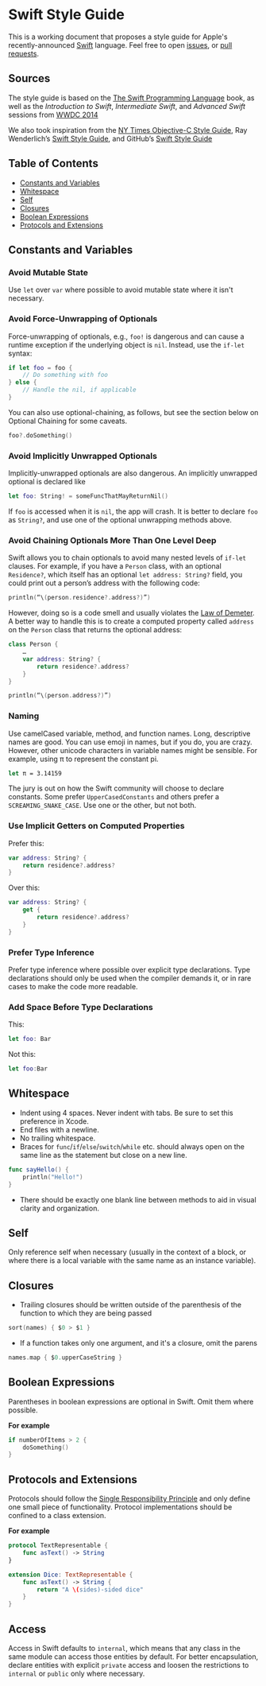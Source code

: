 # Swift Style Guide

This is a working document that proposes a style guide for Apple's recently-announced [Swift](https://developer.apple.com/swift/) language. Feel free to open [issues](https://github.com/jamieforrest/swift-style-guide/issues), or [pull requests](https://github.com/jamieforrest/swift-style-guide/pulls).

## Sources

The style guide is based on the [The Swift Programming Language](https://developer.apple.com/library/prerelease/ios/documentation/Swift/Conceptual/Swift_Programming_Language/index.html#//apple_ref/doc/uid/TP40014097) book, as well as the *Introduction to Swift*, *Intermediate Swift*, and *Advanced Swift* sessions from [WWDC 2014](https://developer.apple.com/videos/wwdc/2014/)

We also took inspiration from the [NY Times Objective-C Style Guide](https://github.com/NYTimes/objective-c-style-guide), Ray Wenderlich’s [Swift Style Guide](https://github.com/raywenderlich/swift-style-guide), and GitHub’s [Swift Style Guide](https://github.com/github/swift-style-guide)

## Table of Contents

* [Constants and Variables](#constants-and-variables)
* [Whitespace](#whitespace)
* [Self](#self)
* [Closures](#closures)
* [Boolean Expressions](#boolean-expressions)
* [Protocols and Extensions](#protocols-and-extensions)

## Constants and Variables
### Avoid Mutable State
Use `let` over `var` where possible to avoid mutable state where it isn't necessary.

### Avoid Force-Unwrapping of Optionals
Force-unwrapping of optionals, e.g., `foo!` is dangerous and can cause a runtime exception if the underlying object is `nil`. Instead, use the `if-let` syntax:

```swift
if let foo = foo {
    // Do something with foo
} else {
    // Handle the nil, if applicable
}
```

You can also use optional-chaining, as follows, but see the section below on Optional Chaining for some caveats.

```swift
foo?.doSomething()
```
### Avoid Implicitly Unwrapped Optionals

Implicitly-unwrapped optionals are also dangerous. An implicitly unwrapped optional is declared like

```swift
let foo: String! = someFuncThatMayReturnNil()
```

If `foo` is accessed when it is `nil`, the app will crash. It is better to declare `foo` as `String?`, and use one of the optional unwrapping methods above.

### Avoid Chaining Optionals More Than One Level Deep

Swift allows you to chain optionals to avoid many nested levels of `if-let` clauses. For example, if you have a `Person` class, with an optional `Residence?`, which itself has an optional `let address: String?` field, you could print out a person’s address with the following code:

```swift
println(“\(person.residence?.address?)”)
```

However, doing so is a code smell and usually violates the [Law of Demeter](http://en.wikipedia.org/wiki/Law_of_Demeter). A better way to handle this is to create a computed property called `address` on the `Person` class that returns the optional address:

```swift
class Person {
	…
	var address: String? {
		return residence?.address?
	}
}

println(“\(person.address?)”)
```

### Naming

Use camelCased variable, method, and function names. Long, descriptive names are good. You can use emoji in names, but if you do, you are crazy. However, other unicode characters in variable names might be sensible. For example, using π to represent the constant pi.

```swift 
let π = 3.14159
```

The jury is out on how the Swift community will choose to declare constants. Some prefer `UpperCasedConstants` and others prefer a `SCREAMING_SNAKE_CASE`. Use one or the other, but not both.

### Use Implicit Getters on Computed Properties

Prefer this:
```swift
var address: String? {
	return residence?.address?
}
```

Over this:
```swift
var address: String? {
	get {
		return residence?.address?
	}
}
```

### Prefer Type Inference

Prefer type inference where possible over explicit type declarations. Type declarations should only be used when the compiler demands it, or in rare cases to make the code more readable.

### Add Space Before Type Declarations

This:
```swift
let foo: Bar
```

Not this:
```swift
let foo:Bar
```

## Whitespace

* Indent using 4 spaces. Never indent with tabs. Be sure to set this preference in Xcode.
* End files with a newline.
* No trailing whitespace.
* Braces for `func`/`if`/`else`/`switch`/`while` etc. should always open on the same line as the statement but close on a new line.

```swift 
func sayHello() {
    println("Hello!")
}
```

* There should be exactly one blank line between methods to aid in visual clarity and organization.

## Self

Only reference self when necessary (usually in the context of a block, or where there is a local variable with the same name as an instance variable).

## Closures

* Trailing closures should be written outside of the parenthesis of the function to which they are being passed

```swift 
sort(names) { $0 > $1 }
```

* If a function takes only one argument, and it's a closure, omit the parens

```swift 
names.map { $0.upperCaseString }
```

## Boolean Expressions

Parentheses in boolean expressions are optional in Swift. Omit them where possible.

**For example**
```swift 
if numberOfItems > 2 {
    doSomething()
}
```

## Protocols and Extensions

Protocols should follow the [Single Responsibility Principle](http://en.wikipedia.org/wiki/Single_responsibility_principle) and only define one small piece of functionality. Protocol implementations should be confined to a class extension.

**For example**
```swift 
protocol TextRepresentable {
    func asText() -> String
}

extension Dice: TextRepresentable {
    func asText() -> String {
        return "A \(sides)-sided dice"
    }
}
```

## Access

Access in Swift defaults to `internal`, which means that any class in the same module can access those entities by default. For better encapsulation, declare entities with explicit `private` access and loosen the restrictions to `internal` or `public` only where necessary.

